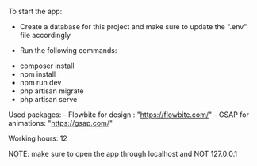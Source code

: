 To start the app:

-   Create a database for this project and make sure to update the ".env" file accordingly

-   Run the following commands:

*   composer install
*   npm install
*   npm run dev
*   php artisan migrate
*   php artisan serve

Used packages: - Flowbite for design : "https://flowbite.com/" - GSAP for animations: "https://gsap.com/"

Working hours: 12

NOTE: make sure to open the app through localhost and NOT 127.0.0.1
